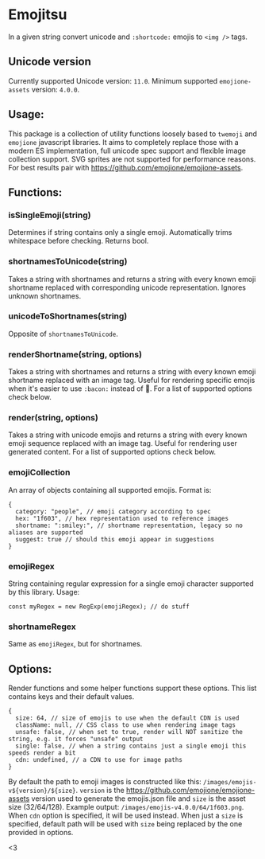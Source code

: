 Emojitsu
========

In a given string convert unicode and `:shortcode:` emojis to `<img />` tags.

## Unicode version

Currently supported Unicode version: `11.0`. Minimum supported `emojione-assets` version: `4.0.0`.

## Usage:

This package is a collection of utility functions loosely based to `twemoji` and `emojione` javascript libraries. It aims to completely replace those with a modern ES implementation, full unicode spec support and flexible image collection support. SVG sprites are not supported for performance reasons. For best results pair with https://github.com/emojione/emojione-assets.

## Functions:

### isSingleEmoji(string)
Determines if string contains only a single emoji. Automatically trims whitespace before checking. Returns bool.

### shortnamesToUnicode(string)
Takes a string with shortnames and returns a string with every known emoji shortname replaced with corresponding unicode representation. Ignores unknown shortnames.

### unicodeToShortnames(string)
Opposite of `shortnamesToUnicode`.

### renderShortname(string, options)
Takes a string with shortnames and returns a string with every known emoji shortname replaced with an image tag. Useful for rendering specific emojis when it's easier to use `:bacon:` instead of 🥓. For a list of supported options check below.

### render(string, options)
Takes a string with unicode emojis and returns a string with every known emoji sequence replaced with an image tag. Useful for rendering user generated content. For a list of supported options check below.

### emojiCollection
An array of objects containing all supported emojis. Format is:
```
{
  category: "people", // emoji category according to spec
  hex: "1f603", // hex representation used to reference images
  shortname: ":smiley:", // shortname representation, legacy so no aliases are supported
  suggest: true // should this emoji appear in suggestions
}
```
### emojiRegex
String containing regular expression for a single emoji character supported by this library. Usage:
```
const myRegex = new RegExp(emojiRegex); // do stuff
```
### shortnameRegex
Same as `emojiRegex`, but for shortnames.

## Options:
Render functions and some helper functions support these options. This list contains keys and their default values.

```
{
  size: 64, // size of emojis to use when the default CDN is used
  className: null, // CSS class to use when rendering image tags
  unsafe: false, // when set to true, render will NOT sanitize the string, e.g. it forces "unsafe" output
  single: false, // when a string contains just a single emoji this speeds render a bit
  cdn: undefined, // a CDN to use for image paths
}
```

By default the path to emoji images is constructed like this: `/images/emojis-v${version}/${size}`. `version` is the https://github.com/emojione/emojione-assets version used to generate the emojis.json file and `size` is the asset size (32/64/128). Example output: `/images/emojis-v4.0.0/64/1f603.png`. When `cdn` option is specified, it will be used instead. When just a `size` is specified, default path will be used with `size` being replaced by the one provided in options.

<3
